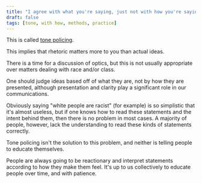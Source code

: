```yaml
---
title: "I agree with what you're saying, just not with how you're saying it."
draft: false
tags: [tone, with how, methods, practice]
---
```


This is called [tone policing](https://en.wikipedia.org/wiki/Tone_policing).  
  
This implies that rhetoric matters more to you than actual ideas.  
  
There is a time for a discussion of optics, but this is not usually appropriate over matters dealing with race and/or class.  
  
One should judge ideas based off of what they are, not by how they are presented, although presentation and clarity play a significant role in our communications.  
  
Obviously saying "white people are racist" (for example) is so simplistic that it's almost useless, but if one knows how to read these statements and the intent behind them, then there is no problem in most cases. A majority of people, however, lack the understanding to read these kinds of statements correctly.  
  
Tone policing isn't the solution to this problem, and neither is telling people to educate themselves.  
  
People are always going to be reactionary and interpret statements according to how they make them feel. It's up to us collectively to educate people over time, and with patience.

